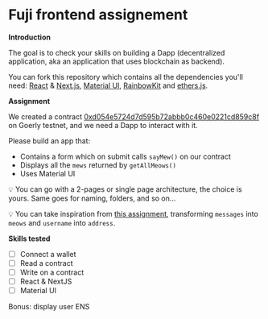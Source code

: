 # Fuji frontend assignement

**Introduction**

The goal is to check your skills on building a Dapp (decentralized application, aka an application that uses blockchain as backend).

You can fork this repository which contains all the dependencies you'll need: [React](https://reactjs.org/) & [Next.js](https://nextjs.org/), [Material UI](https://mui.com/material-ui/getting-started/overview/), [RainbowKit](https://rainbowkit.com) and [ethers.js](https://docs.ethers.io/v5/).

**Assignment**

We created a contract [0xd054e5724d7d595b72abbb0c460e0221cd859c8f](https://goerli.etherscan.io/address/0xd054e5724d7d595b72abbb0c460e0221cd859c8f) on Goerly testnet, and we need a Dapp to interact with it.

Please build an app that:

- Contains a form which on submit calls `sayMew()` on our contract
- Displays all the `mews` returned by `getAllMeows()`
- Uses Material UI

💡 You can go with a 2-pages or single page architecture, the choice is yours. Same goes for naming, folders, and so on...

💡 You can take inspiration from [this assignment](http://messages-status-assignment.surge.sh/), transforming `messages` into `meows` and `username` into `address`.

**Skills tested**

- [ ] Connect a wallet
- [ ] Read a contract
- [ ] Write on a contract
- [ ] React & NextJS
- [ ] Material UI

Bonus: display user ENS
